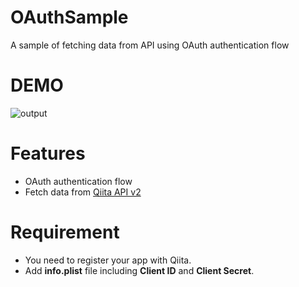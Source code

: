 # OAuthSample

A sample of fetching data from API using OAuth authentication flow

# DEMO

![output](https://user-images.githubusercontent.com/67818255/132802171-856d7786-bef0-4919-a290-05ae5e784501.gif)
 
# Features

- OAuth authentication flow
- Fetch data from [Qiita API v2](https://qiita.com/api/v2/docs)

# Requirement
 
 - You need to register your app with Qiita.
 - Add **info.plist** file including **Client ID** and **Client Secret**.
